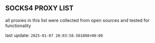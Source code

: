 ## SOCKS4 PROXY LIST

all proxies in this list were collected from open sources and tested for functionality

last update: `2025-01-07 20:03:58.501898+00:00`